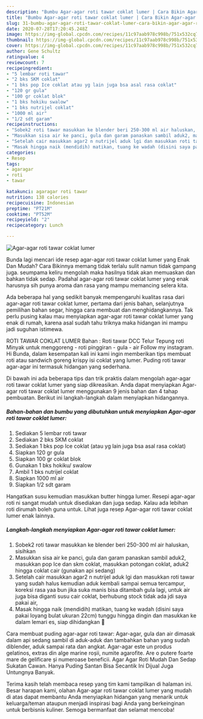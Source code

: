 ```yaml
---
description: "Bumbu Agar-agar roti tawar coklat lumer | Cara Bikin Agar-agar roti tawar coklat lumer Yang Enak Dan Mudah"
title: "Bumbu Agar-agar roti tawar coklat lumer | Cara Bikin Agar-agar roti tawar coklat lumer Yang Enak Dan Mudah"
slug: 31-bumbu-agar-agar-roti-tawar-coklat-lumer-cara-bikin-agar-agar-roti-tawar-coklat-lumer-yang-enak-dan-mudah
date: 2020-07-28T17:20:45.248Z
image: https://img-global.cpcdn.com/recipes/11c97aab978c998b/751x532cq70/agar-agar-roti-tawar-coklat-lumer-foto-resep-utama.jpg
thumbnail: https://img-global.cpcdn.com/recipes/11c97aab978c998b/751x532cq70/agar-agar-roti-tawar-coklat-lumer-foto-resep-utama.jpg
cover: https://img-global.cpcdn.com/recipes/11c97aab978c998b/751x532cq70/agar-agar-roti-tawar-coklat-lumer-foto-resep-utama.jpg
author: Gene Schultz
ratingvalue: 4
reviewcount: 7
recipeingredient:
- "5 lembar roti tawar"
- "2 bks SKM coklat"
- "1 bks pop Ice coklat atau yg lain juga bsa asal rasa coklat"
- "120 gr gula"
- "100 gr coklat blok"
- "1 bks hokiku swalow"
- "1 bks nutrijel coklat"
- "1000 ml air"
- "1/2 sdt garam"
recipeinstructions:
- "Sobek2 roti tawar masukkan ke blender beri 250-300 ml air haluskan, sisihkan"
- "Masukkan sisa air ke panci, gula dan garam panaskan sambil aduk2, masukkan pop Ice dan skm coklat, masukkan potongan coklat, aduk2 hingga coklat cair (gunakan api sedang)"
- "Setelah cair masukkan agar2 n nutrijel aduk lgi dan masukkan roti tawar yang sudah halus kemudian aduk kembali sampai semua tercampur, koreksi rasa yaa bun jika suka manis bisa ditambah gula lagi, untuk air juga bisa diganti susu cair coklat, berhubung stock tidak ada jdi saya pakai air,"
- "Masak hingga naik (mendidih) matikan, tuang ke wadah (disini saya pakai loyang bulat ukuran 22cm) tunggu hingga dingin dan masukkan ke dalam lemari es, siap dihidangkan 🥰"
categories:
- Resep
tags:
- agaragar
- roti
- tawar

katakunci: agaragar roti tawar 
nutrition: 138 calories
recipecuisine: Indonesian
preptime: "PT21M"
cooktime: "PT52M"
recipeyield: "2"
recipecategory: Lunch

---
```



![Agar-agar roti tawar coklat lumer](https://img-global.cpcdn.com/recipes/11c97aab978c998b/751x532cq70/agar-agar-roti-tawar-coklat-lumer-foto-resep-utama.jpg)

Bunda lagi mencari ide resep agar-agar roti tawar coklat lumer yang Enak Dan Mudah? Cara Bikinnya memang tidak terlalu sulit namun tidak gampang juga. seumpama keliru mengolah maka hasilnya tidak akan memuaskan dan bahkan tidak sedap. Padahal agar-agar roti tawar coklat lumer yang enak harusnya sih punya aroma dan rasa yang mampu memancing selera kita.

Ada beberapa hal yang sedikit banyak mempengaruhi kualitas rasa dari agar-agar roti tawar coklat lumer, pertama dari jenis bahan, selanjutnya pemilihan bahan segar, hingga cara membuat dan menghidangkannya. Tak perlu pusing kalau mau menyiapkan agar-agar roti tawar coklat lumer yang enak di rumah, karena asal sudah tahu triknya maka hidangan ini mampu jadi suguhan istimewa.

ROTI TAWAR COKLAT LUMER Bahan : Roti tawar DCC Telur Tepung roti Minyak untuk menggoreng - roti pinggiran - gula - air Follow my instagram. Hi Bunda, dalam kesempatan kali ini kami ingin memberikan tips membuat roti atau sandwich goreng krispy isi coklat yang lumer. Puding roti tawar agar-agar ini termasuk hidangan yang sederhana.


Di bawah ini ada beberapa tips dan trik praktis dalam mengolah agar-agar roti tawar coklat lumer yang siap dikreasikan. Anda dapat menyiapkan Agar-agar roti tawar coklat lumer menggunakan 9 jenis bahan dan 4 tahap pembuatan. Berikut ini langkah-langkah dalam menyiapkan hidangannya.

<!--inarticleads1-->

##### Bahan-bahan dan bumbu yang dibutuhkan untuk menyiapkan Agar-agar roti tawar coklat lumer:

1. Sediakan 5 lembar roti tawar
1. Sediakan 2 bks SKM coklat
1. Sediakan 1 bks pop Ice coklat (atau yg lain juga bsa asal rasa coklat)
1. Siapkan 120 gr gula
1. Siapkan 100 gr coklat blok
1. Gunakan 1 bks hokiku/ swalow
1. Ambil 1 bks nutrijel coklat
1. Siapkan 1000 ml air
1. Siapkan 1/2 sdt garam


Hangatkan susu kemudian masukkan butter hingga lumer. Resepi agar-agar roti ni sangat mudah untuk disediakan dan juga sedap. Kalau ada lebihan roti dirumah boleh guna untuk. Lihat juga resep Agar-agar roti tawar coklat lumer enak lainnya. 

<!--inarticleads2-->

##### Langkah-langkah menyiapkan Agar-agar roti tawar coklat lumer:

1. Sobek2 roti tawar masukkan ke blender beri 250-300 ml air haluskan, sisihkan
1. Masukkan sisa air ke panci, gula dan garam panaskan sambil aduk2, masukkan pop Ice dan skm coklat, masukkan potongan coklat, aduk2 hingga coklat cair (gunakan api sedang)
1. Setelah cair masukkan agar2 n nutrijel aduk lgi dan masukkan roti tawar yang sudah halus kemudian aduk kembali sampai semua tercampur, koreksi rasa yaa bun jika suka manis bisa ditambah gula lagi, untuk air juga bisa diganti susu cair coklat, berhubung stock tidak ada jdi saya pakai air,
1. Masak hingga naik (mendidih) matikan, tuang ke wadah (disini saya pakai loyang bulat ukuran 22cm) tunggu hingga dingin dan masukkan ke dalam lemari es, siap dihidangkan 🥰


Cara membuat puding agar-agar roti tawar: Agar-agar, gula dan air dimasak dalam api sedang sambil di aduk-aduk dan tambahkan bahan yang sudah diblender, aduk sampai rata dan angkat. Agar-agar este un produs gelatinos, extras din alge marine roșii, numite agarofite. Are o putere foarte mare de gelificare și numeroase beneficii. Agar Agar Roti Mudah Dan Sedap Sukatan Cawan. Hanya Puding Santan Bisa Secantik Ini Dijual Juga Untungnya Banyak. 

Terima kasih telah membaca resep yang tim kami tampilkan di halaman ini. Besar harapan kami, olahan Agar-agar roti tawar coklat lumer yang mudah di atas dapat membantu Anda menyiapkan hidangan yang menarik untuk keluarga/teman ataupun menjadi inspirasi bagi Anda yang berkeinginan untuk berbisnis kuliner. Semoga bermanfaat dan selamat mencoba!
